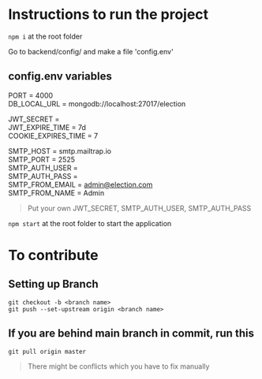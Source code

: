 # Instructions to run the project

`npm i` at the root folder

Go to backend/config/ and make a file 'config.env'

## config.env variables  

PORT = 4000  
DB_LOCAL_URL = mongodb://localhost:27017/election  

JWT_SECRET =   
JWT_EXPIRE_TIME = 7d  
COOKIE_EXPIRES_TIME = 7  

SMTP_HOST = smtp.mailtrap.io  
SMTP_PORT = 2525  
SMTP_AUTH_USER =    
SMTP_AUTH_PASS  =   
SMTP_FROM_EMAIL = admin@election.com  
SMTP_FROM_NAME = Admin  

> Put your own JWT_SECRET, SMTP_AUTH_USER, SMTP_AUTH_PASS

`npm start` at the root folder to start the application  

# To contribute 

## Setting up Branch
```
git checkout -b <branch name>
git push --set-upstream origin <branch name>

```

## If you are behind main branch in commit, run this

`git pull origin master`

>There might be conflicts which you have to fix manually